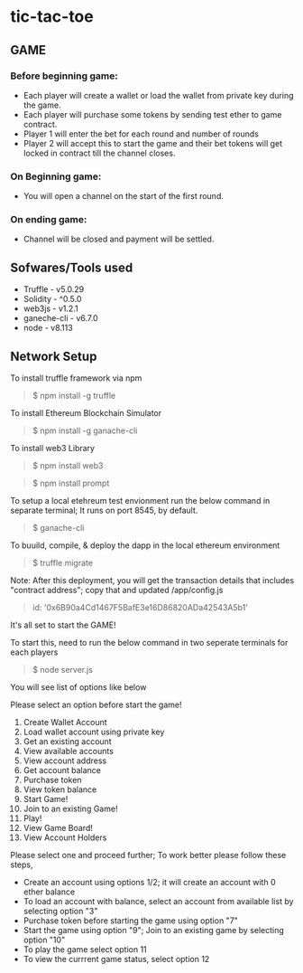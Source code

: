 # tic-tac-toe

## GAME
### Before beginning game:
* Each player will create a wallet or load the wallet from private key during the game.
* Each player will purchase some tokens by sending test ether to game contract.
* Player 1 will enter the bet for each round and number of rounds
* Player 2 will accept this to start the game and their bet tokens will get locked in contract till the channel closes.

### On Beginning game: 
* You will open a channel on the start of the first round.

### On ending game:
* Channel will be closed and payment will be settled.

## Sofwares/Tools used

* Truffle     - v5.0.29
* Solidity    - ^0.5.0
* web3js      - v1.2.1
* ganeche-cli - v6.7.0
* node        - v8.113

## Network Setup

To install truffle framework via npm
> $ npm install -g truffle

To install Ethereum Blockchain Simulator
> $ npm install -g ganache-cli

To install web3 Library
> $ npm install web3

> $ npm install prompt

To setup a local etehreum test envionment run the below command in separate terminal; It runs on port 8545, by default.
> $ ganache-cli

To buuild, compile, & deploy the dapp in the local ethereum environment
> $ truffle migrate

Note: After this deployment, you will get the transaction details that includes "contract address"; copy that and updated /app/config.js

> id: '0x6B90a4Cd1467F5BafE3e16D86820ADa42543A5b1'


It's all set to start the GAME!

To start this, need to run the below command in two seperate terminals for each players
> $ node server.js

You will see list of options like below

Please select an option before start the game!
1. Create Wallet Account
2. Load wallet account using private key
3. Get an existing account
4. View available accounts
5. View account address
6. Get account balance
7. Purchase token
8. View token balance
9. Start Game!
10. Join to an existing Game!
11. Play!
12. View Game Board!
13. View Account Holders

Please select one and proceed further; To work better please follow these steps,

* Create an account using options 1/2; it will create an account with 0 ether balance
* To load an account with balance, select an account from available list by selecting option "3"
* Purchase token before starting the game using option "7"
* Start the game using option "9"; Join to an existing game by selecting option "10"
* To play the game select option 11
* To view the currrent game status, select option 12

